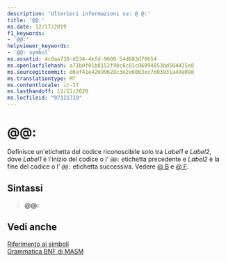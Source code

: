 ```yaml
---
description: 'Ulteriori informazioni su: @ @:'
title: '@@:'
ms.date: 12/17/2019
f1_keywords:
- '@@:'
helpviewer_keywords:
- '@@: symbol'
ms.assetid: 4c0aa730-d534-4efd-9608-54d683d78654
ms.openlocfilehash: a71b0f01b8152f90c6c81c06094853bd564415e8
ms.sourcegitcommit: d6af41e42699628c3e2e6063ec7b03931a49a098
ms.translationtype: MT
ms.contentlocale: it-IT
ms.lasthandoff: 12/11/2020
ms.locfileid: "97121719"
---
```

# <a name=""></a>\@\@:

Definisce un'etichetta del codice riconoscibile solo tra *Label1* e *Label2*, dove *Label1* è l'inizio del codice o l' `@@:` etichetta precedente e *Label2* è la fine del codice o l' `@@:` etichetta successiva. Vedere [ \@ B](at-b.md) e [ \@ F](at-f.md).

## <a name="syntax"></a>Sintassi

> **\@\@:**

## <a name="see-also"></a>Vedi anche

[Riferimento ai simboli](symbols-reference.md)\
[Grammatica BNF di MASM](masm-bnf-grammar.md)
